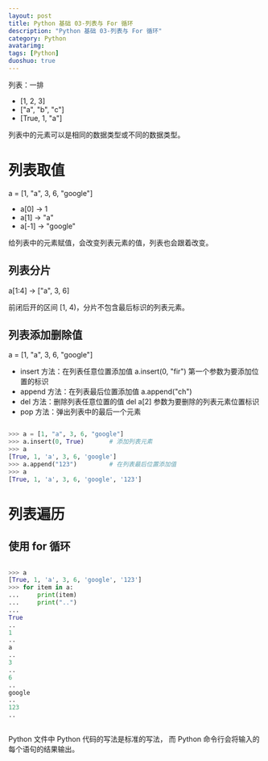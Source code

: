 ```yaml
---
layout: post
title: Python 基础 03-列表与 For 循环
description: "Python 基础 03-列表与 For 循环"
category: Python
avatarimg:
tags: [Python]
duoshuo: true
---
```


列表：一排

* [1, 2, 3]
* ["a", "b", "c"]
* [True, 1, "a"]

列表中的元素可以是相同的数据类型或不同的数据类型。

# 列表取值

a = [1, "a", 3, 6, "google"]

* a[0] -> 1
* a[1] -> "a"
* a[-1] -> "google"


给列表中的元素赋值，会改变列表元素的值，列表也会跟着改变。

## 列表分片

a[1:4] -> ["a", 3, 6]

前闭后开的区间 [1, 4)，分片不包含最后标识的列表元素。

## 列表添加删除值

a = [1, "a", 3, 6, "google"]

* insert 方法：在列表任意位置添加值 a.insert(0, "fir") 第一个参数为要添加位置的标识
* append 方法：在列表最后位置添加值 a.append("ch")
* del 方法：删除列表任意位置的值 del a[2] 参数为要删除的列表元素位置标识
* pop 方法：弹出列表中的最后一个元素

```python

>>> a = [1, "a", 3, 6, "google"]
>>> a.insert(0, True)		# 添加列表元素
>>> a
[True, 1, 'a', 3, 6, 'google']
>>> a.append("123")			# 在列表最后位置添加值
>>> a
[True, 1, 'a', 3, 6, 'google', '123']

```    


# 列表遍历

## 使用 for 循环

```python

>>> a
[True, 1, 'a', 3, 6, 'google', '123']
>>> for item in a:
...     print(item)
...     print("..")
... 
True
..
1
..
a
..
3
..
6
..
google
..
123
..
	
```    


Python 文件中 Python 代码的写法是标准的写法，
而 Python 命令行会将输入的每个语句的结果输出。
